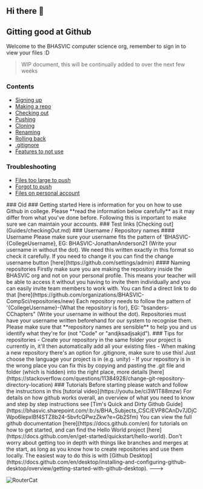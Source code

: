 ## Hi there 👋
## Gitting good at Github

Welcome to the BHASVIC computer science org, remember to sign in to view your files :D

> WIP document, this will be continually added to over the next few weeks

### Contents
- [Signing up](Guides/signingUp.md)
- [Making a repo](Guides/makingRepo.md)
- [Checking out](Guides/checkingOut.md)
- [Pushing](Guides/pushing.md)
- [Cloning](Guides/cloning.md)
- [Renaming](Guides/renaming.md)
- [Rolling back](Guides/rollingBack.md)
- [.gitignore](Guides/gitignore.md)
- [Features to not use](Guides/featuresNotUse.md)

### Troubleshooting
- [Files too large to push](Guides/filesTooLarge.md)
- [Forgot to push](Guides/forgotPush.md)
- [Files on personal account](Guides/personalAccount.md)


<!--->
### Old

### Getting started

Here is information for you on how to use Github in college. Please **read the information below carefully** as it may differ from what you've done before. Following this is important to make sure we can maintain your accounts.

### Test links
[Checking out](Guides/checkingOut.md)

### Username / Repository names

#### Username
Please make sure your username fits the pattern of 'BHASVIC-{CollegeUsername}, EG: BHASVIC-JonathanAnderson21 (Write your username in without the dot). We need this written exactly in this format so check it carefully. If you need to change it you can find the change username button [here](https://github.com/settings/admin)

#### Naming repositories

Firstly make sure you are making the repository inside the BHASVIC org and not on your personal profile. This means your teacher will be able to access it without you having to invite them individually and you can easily invite team members to work with. You can find a direct link to do that [here](https://github.com/organizations/BHASVIC-CompSci/repositories/new)


Each repository needs to follow the pattern of '{CollegeUsername}-{What the repository is for}, EG: "bsanders-CChapters" (Write your username in without the dot). Repositories must have your username written beforehand for our system to recognise them. Please make sure that **repository names are sensible** to help you and us identify what they're for (not "Code" or "andjksadjsakjd").

### Tips for repositories
- Create your repository in the same folder your project is currently in, it'll then automatically add all your existing files
- When making a new repository there's an option for .gitignore, make sure to use this! Just choose the language your project is in (e.g. unity)
- If your repository is in the wrong place you can fix this by copying and pasting the .git file and folder (which is hidden) into the right place, more details [here](https://stackoverflow.com/questions/11384928/change-git-repository-directory-location)

### Tutorials
Before starting please watch and follow the instructions in this [tutorial video](https://youtu.be/ci3W1T88mzw)

For details on how github works overall, an overview of what you need to know and step by step instructions see [Tim's Quick and Dirty Github Guide](https://bhasvic.sharepoint.com/:b:/s/BHA_Subjects_CSC/EVP8CAnDv7JDjCWpo6lepxIBf4STZ8b24-5bvfcQPwzZkw?e=Gb2Sfm) 

You can view the full github documentation [here](https://docs.github.com/en) for tutorials on how to get started, and can find the Hello World project [here](https://docs.github.com/en/get-started/quickstart/hello-world).

 Don't worry about getting too in depth with things like branches and merges at the start, as long as you know how to create repositories and use them locally. The easiest way to do this is with [Github Desktop](https://docs.github.com/en/desktop/installing-and-configuring-github-desktop/overview/getting-started-with-github-desktop).

--->

![RouterCat](https://user-images.githubusercontent.com/117088088/199063633-6460322c-0f03-4dc6-9cf2-282b245dcaa2.png)
